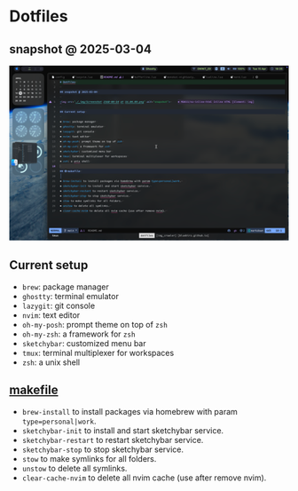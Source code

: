 # Dotfiles

## snapshot @ 2025-03-04

<img src="./_img/Screenshot 2568-04-15 at 18.35.16.png" alt="snapshot">

## Current setup

- `brew`: package manager
- `ghostty`: terminal emulator
- `lazygit`: git console
- `nvim`: text editor
- `oh-my-posh`: prompt theme on top of `zsh`
- `oh-my-zsh`: a framework for `zsh`
- `sketchybar`: customized menu bar
- `tmux`: terminal multiplexer for workspaces
- `zsh`: a unix shell

## [makefile](https://makefiletutorial.com/)

- `brew-install` to install packages via homebrew with param `type=personal|work`.
- `sketchybar-init` to install and start sketchybar service.
- `sketchybar-restart` to restart sketchybar service.
- `sketchybar-stop` to stop sketchybar service.
- `stow` to make symlinks for all folders.
- `unstow` to delete all symlinks.
- `clear-cache-nvim` to delete all nvim cache (use after remove nvim).

